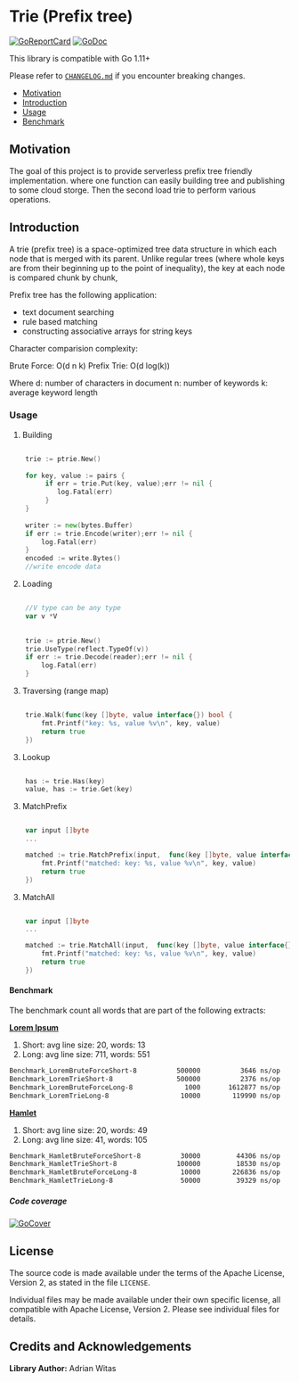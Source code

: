 # Trie (Prefix tree)

[![GoReportCard](https://goreportcard.com/badge/github.com/viant/ptrie)](https://goreportcard.com/report/github.com/viant/ptrie)
[![GoDoc](https://godoc.org/github.com/viant/ptrie?status.svg)](https://godoc.org/github.com/viant/ptrie)


This library is compatible with Go 1.11+

Please refer to [`CHANGELOG.md`](CHANGELOG.md) if you encounter breaking changes.

- [Motivation](#motivation)
- [Introduction](#introduction)
- [Usage](#usage)
- [Benchmark](#benchmark)

## Motivation

The goal of this project is to provide serverless prefix tree friendly implementation.
 where one function can easily building tree and publishing to some cloud storge.
Then the second load trie to perform various operations.

## Introduction


A  trie (prefix tree) is a space-optimized tree data structure  in which each node that is merged with its parent.
Unlike regular trees (where whole keys are from their beginning up to the point of inequality), the key at each node is compared chunk by chunk,


Prefix tree has the following application:
 - text document searching
 - rule based matching
 - constructing associative arrays for string keys

 
Character comparision complexity:

Brute Force: O(d n k)
Prefix Trie: O(d log(k))

Where
d: number of characters in document
n: number of keywords
k: average keyword length


### Usage

1. Building


```go

    trie := ptrie.New()
    
    for key, value := pairs {
         if err = trie.Put(key, value);err != nil {
         	log.Fatal(err)
         }
    }
    
    writer := new(bytes.Buffer)
	if err := trie.Encode(writer);err != nil {
		log.Fatal(err)
	}
	encoded := write.Bytes()
	//write encode data

```

2. Loading

```go

    //V type can be any type
    var v *V
    

    trie := ptrie.New()
    trie.UseType(reflect.TypeOf(v))
    if err := trie.Decode(reader);err != nil {
    	log.Fatal(err)
    }

```    

3. Traversing (range map)

```go

    trie.Walk(func(key []byte, value interface{}) bool {
		fmt.Printf("key: %s, value %v\n", key, value)
		return true
	})

```

3. Lookup

```go

    has := trie.Has(key)
    value, has := trie.Get(key)

```

3. MatchPrefix

```go

    var input []byte
    ...

    matched := trie.MatchPrefix(input,  func(key []byte, value interface{}) bool {
        fmt.Printf("matched: key: %s, value %v\n", key, value)
        return true 
    })

```

3. MatchAll

```go

    var input []byte
    ...

    matched := trie.MatchAll(input,  func(key []byte, value interface{}) bool {
        fmt.Printf("matched: key: %s, value %v\n", key, value)
        return true 
    })

```

#### Benchmark

The benchmark count all words that are part of the following extracts:

**[Lorem Ipsum](test/lorem.txt)**

1. Short: avg line size: 20, words: 13
2. Long: avg line size: 711, words: 551


```bash
Benchmark_LoremBruteForceShort-8    	  500000	      3646 ns/op
Benchmark_LoremTrieShort-8          	  500000	      2376 ns/op
Benchmark_LoremBruteForceLong-8     	    1000	   1612877 ns/op
Benchmark_LoremTrieLong-8           	   10000	    119990 ns/op
```

**[Hamlet](test/hamlet.txt)**

1. Short: avg line size: 20, words: 49
2. Long: avg line size: 41, words: 105

```bash
Benchmark_HamletBruteForceShort-8   	   30000	     44306 ns/op
Benchmark_HamletTrieShort-8         	  100000	     18530 ns/op
Benchmark_HamletBruteForceLong-8    	   10000	    226836 ns/op
Benchmark_HamletTrieLong-8          	   50000	     39329 ns/op
```

##### Code coverage

[![GoCover](https://gocover.io/github.com/viant/ptrie)](https://gocover.io/github.com/viant/ptrie)


<a name="License"></a>
## License

The source code is made available under the terms of the Apache License, Version 2, as stated in the file `LICENSE`.

Individual files may be made available under their own specific license,
all compatible with Apache License, Version 2. Please see individual files for details.


<a name="Credits-and-Acknowledgements"></a>

##  Credits and Acknowledgements

**Library Author:** Adrian Witas
